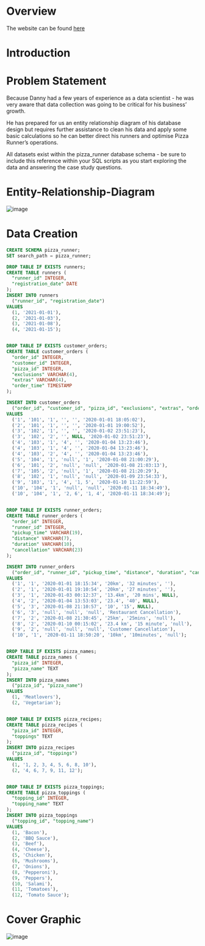 # Overview
The website can be found [here](https://8weeksqlchallenge.com/case-study-3/)

# Introduction

 
# Problem Statement
Because Danny had a few years of experience as a data scientist - he was very aware that data collection was going to be critical for his business’ growth.

He has prepared for us an entity relationship diagram of his database design but requires further assistance to clean his data and apply some basic calculations so he can better direct his runners and optimise Pizza Runner’s operations.

All datasets exist within the pizza_runner database schema - be sure to include this reference within your SQL scripts as you start exploring the data and answering the case study questions.

# Entity-Relationship-Diagram
![image](https://github.com/dandanZ-Z/Portfolio-Projects-/assets/130724132/1324933b-6863-4859-97fe-dbdf0a62551d)


# Data Creation
```sql
CREATE SCHEMA pizza_runner;
SET search_path = pizza_runner;

DROP TABLE IF EXISTS runners;
CREATE TABLE runners (
  "runner_id" INTEGER,
  "registration_date" DATE
);
INSERT INTO runners
  ("runner_id", "registration_date")
VALUES
  (1, '2021-01-01'),
  (2, '2021-01-03'),
  (3, '2021-01-08'),
  (4, '2021-01-15');


DROP TABLE IF EXISTS customer_orders;
CREATE TABLE customer_orders (
  "order_id" INTEGER,
  "customer_id" INTEGER,
  "pizza_id" INTEGER,
  "exclusions" VARCHAR(4),
  "extras" VARCHAR(4),
  "order_time" TIMESTAMP
);

INSERT INTO customer_orders
  ("order_id", "customer_id", "pizza_id", "exclusions", "extras", "order_time")
VALUES
  ('1', '101', '1', '', '', '2020-01-01 18:05:02'),
  ('2', '101', '1', '', '', '2020-01-01 19:00:52'),
  ('3', '102', '1', '', '', '2020-01-02 23:51:23'),
  ('3', '102', '2', '', NULL, '2020-01-02 23:51:23'),
  ('4', '103', '1', '4', '', '2020-01-04 13:23:46'),
  ('4', '103', '1', '4', '', '2020-01-04 13:23:46'),
  ('4', '103', '2', '4', '', '2020-01-04 13:23:46'),
  ('5', '104', '1', 'null', '1', '2020-01-08 21:00:29'),
  ('6', '101', '2', 'null', 'null', '2020-01-08 21:03:13'),
  ('7', '105', '2', 'null', '1', '2020-01-08 21:20:29'),
  ('8', '102', '1', 'null', 'null', '2020-01-09 23:54:33'),
  ('9', '103', '1', '4', '1, 5', '2020-01-10 11:22:59'),
  ('10', '104', '1', 'null', 'null', '2020-01-11 18:34:49'),
  ('10', '104', '1', '2, 6', '1, 4', '2020-01-11 18:34:49');


DROP TABLE IF EXISTS runner_orders;
CREATE TABLE runner_orders (
  "order_id" INTEGER,
  "runner_id" INTEGER,
  "pickup_time" VARCHAR(19),
  "distance" VARCHAR(7),
  "duration" VARCHAR(10),
  "cancellation" VARCHAR(23)
);

INSERT INTO runner_orders
  ("order_id", "runner_id", "pickup_time", "distance", "duration", "cancellation")
VALUES
  ('1', '1', '2020-01-01 18:15:34', '20km', '32 minutes', ''),
  ('2', '1', '2020-01-01 19:10:54', '20km', '27 minutes', ''),
  ('3', '1', '2020-01-03 00:12:37', '13.4km', '20 mins', NULL),
  ('4', '2', '2020-01-04 13:53:03', '23.4', '40', NULL),
  ('5', '3', '2020-01-08 21:10:57', '10', '15', NULL),
  ('6', '3', 'null', 'null', 'null', 'Restaurant Cancellation'),
  ('7', '2', '2020-01-08 21:30:45', '25km', '25mins', 'null'),
  ('8', '2', '2020-01-10 00:15:02', '23.4 km', '15 minute', 'null'),
  ('9', '2', 'null', 'null', 'null', 'Customer Cancellation'),
  ('10', '1', '2020-01-11 18:50:20', '10km', '10minutes', 'null');


DROP TABLE IF EXISTS pizza_names;
CREATE TABLE pizza_names (
  "pizza_id" INTEGER,
  "pizza_name" TEXT
);
INSERT INTO pizza_names
  ("pizza_id", "pizza_name")
VALUES
  (1, 'Meatlovers'),
  (2, 'Vegetarian');


DROP TABLE IF EXISTS pizza_recipes;
CREATE TABLE pizza_recipes (
  "pizza_id" INTEGER,
  "toppings" TEXT
);
INSERT INTO pizza_recipes
  ("pizza_id", "toppings")
VALUES
  (1, '1, 2, 3, 4, 5, 6, 8, 10'),
  (2, '4, 6, 7, 9, 11, 12');


DROP TABLE IF EXISTS pizza_toppings;
CREATE TABLE pizza_toppings (
  "topping_id" INTEGER,
  "topping_name" TEXT
);
INSERT INTO pizza_toppings
  ("topping_id", "topping_name")
VALUES
  (1, 'Bacon'),
  (2, 'BBQ Sauce'),
  (3, 'Beef'),
  (4, 'Cheese'),
  (5, 'Chicken'),
  (6, 'Mushrooms'),
  (7, 'Onions'),
  (8, 'Pepperoni'),
  (9, 'Peppers'),
  (10, 'Salami'),
  (11, 'Tomatoes'),
  (12, 'Tomato Sauce');
```

# Cover Graphic
![image](https://github.com/dandanZ-Z/Portfolio-Projects-/assets/130724132/ccb38367-f2f5-4039-aad6-2770203125bc)


